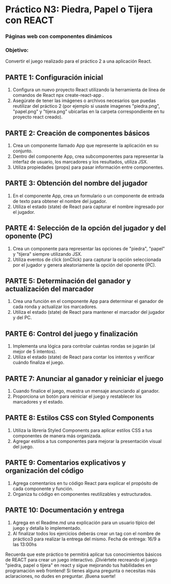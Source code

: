 # Práctico N3: Piedra, Papel o Tijera con REACT 
### Páginas web con componentes dinámicos

### Objetivo: 
Convertir el juego realizado para el práctico 2 a una aplicación React. 

## PARTE 1: Configuración inicial 
1. Configura un nuevo proyecto React utilizando la herramienta de línea de comandos de React npx create-react-app . 
2. Asegúrate de tener las imágenes o archivos necesarios que puedas reutilizar del práctico 2 (por ejemplo si usaste imagenes "piedra.png", "papel.png" y "tijera.png" ubicarlas en la carpeta correspondiente en tu proyecto react creado). 

## PARTE 2: Creación de componentes básicos 
1. Crea un componente llamado App que represente la aplicación en su conjunto. 
2. Dentro del componente App, crea subcomponentes para representar la interfaz de usuario, los marcadores y los resultados, utiliza JSX. 
3. Utiliza propiedades (props) para pasar información entre componentes. 

## PARTE 3: Obtención del nombre del jugador 
1. En el componente App, crea un formulario o un componente de entrada de texto para obtener el nombre del jugador. 
2. Utiliza el estado (state) de React para capturar el nombre ingresado por el jugador. 

## PARTE 4: Selección de la opción del jugador y del oponente (PC) 
1. Crea un componente para representar las opciones de "piedra", "papel" y "tijera" siempre utilizando JSX. 
2. Utiliza eventos de click (onClick) para capturar la opción seleccionada por el jugador y genera aleatoriamente la opción del oponente (PC). 

## PARTE 5: Determinación del ganador y actualización del marcador 
1. Crea una función en el componente App para determinar el ganador de cada ronda y actualizar los marcadores. 
2. Utiliza el estado (state) de React para mantener el marcador del jugador y del PC. 

## PARTE 6: Control del juego y finalización 
1. Implementa una lógica para controlar cuántas rondas se jugarán (al mejor de 5 intentos). 
2. Utiliza el estado (state) de React para contar los intentos y verificar cuándo finaliza el juego. 

## PARTE 7: Anunciar al ganador y reiniciar el juego 
1. Cuando finalice el juego, muestra un mensaje anunciando al ganador. 
2. Proporciona un botón para reiniciar el juego y restablecer los marcadores y el estado. 

## PARTE 8: Estilos CSS con Styled Components 
1. Utiliza la librería Styled Components para aplicar estilos CSS a tus componentes de manera más organizada. 
2. Agregar estilos a tus componentes para mejorar la presentación visual del juego. 

## PARTE 9: Comentarios explicativos y organización del código 
1. Agrega comentarios en tu código React para explicar el propósito de cada componente y función. 
2. Organiza tu código en componentes reutilizables y estructurados. 

## PARTE 10: Documentación y entrega 
1. Agrega en el Readme.md una explicación para un usuario típico del juego y detalla lo implementado. 
2. Al finalizar todos los ejercicios deberás crear un tag con el nombre de práctico3 para realizar la entrega del mismo. Fecha de entrega: 16/9 a las 13:00hs 

Recuerda que este práctico te permitirá aplicar tus conocimientos básicos de REACT para crear un juego interactivo. ¡Diviértete recreando el juego "piedra, papel o tijera" en react y sigue mejorando tus habilidades en programación web frontend! Si tienes alguna pregunta o necesitas más aclaraciones, no dudes en preguntar. ¡Buena suerte! 
